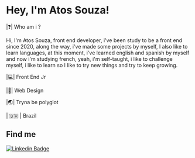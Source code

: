 # Hey, I'm Atos Souza! 

|❓| Who am i ?

Hi, I'm Atos Souza, front end developer, i've been study to be a front end since 2020, along the way, i've made some projects by myself, I also like to learn languages, at this moment, i've learned english and spanish by myself and now i'm studying french, yeah, i'm self-taught,  i like to challenge myself, i like to learn so I like to try new things and try to keep growing.

|💻| Front End Jr

|🚀| Web Design

|🌏| Tryna be polyglot

| 🇧🇷 | Brazil

## Find me

[![Linkedin Badge](https://img.shields.io/badge/-Atos%20Souza-6633cc?style=flat-square&logo=Linkedin&logoColor=white&link=https://www.linkedin.com/in/atos-souza-ab9468203/)](https://www.linkedin.com/in/atos-souza-ab9468203/) 
